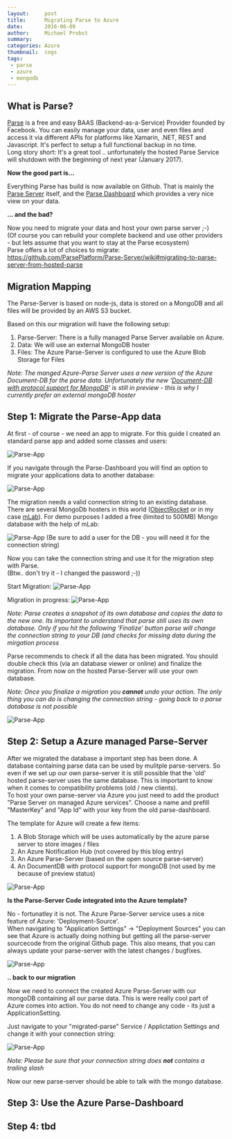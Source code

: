 ```yaml
---
layout:     post
title:      Migrating Parse to Azure
date:       2016-06-09
author:     Michael Probst
summary:    
categories: Azure
thumbnail:  cogs
tags:
 - parse
 - azure
 - mongodb
---
```


## What is Parse? ##

[Parse][1] is a free and easy BAAS (Backend-as-a-Service) Provider founded by Facebook. 
You can easily manage your data, user and even files and access it via different APIs for platforms
like Xamarin, .NET, REST and Javascript. 
It's perfect to setup a full functional backup in no time.
<br/>
Long story short: It's a great tool .. unfortunately the hosted Parse Service will shutdown with the beginning of next year (January 2017).

**Now the good part is...**

Everything Parse has build is now available on Github. That is mainly the [Parse Server][2] itself, and the [Parse Dashboard][3] which provides a very nice view on your data.

**... and the bad?**

Now you need to migrate your data and host your own parse server ;-)<br/>
(Of course you can rebuild your complete backend and use other providers - but lets assume that you want to stay at the Parse ecosystem)
<br/>
Parse offers a lot of choices to migrate: https://github.com/ParsePlatform/Parse-Server/wiki#migrating-to-parse-server-from-hosted-parse


## Migration Mapping ##

The Parse-Server is based on node-js, data is stored on a MongoDB and all files will be provided by an AWS S3 bucket.

Based on this our migration will have the following setup:

1. Parse-Server: There is a fully managed Parse Server available on Azure.
1. Data: We will use an external MongoDB hoster
1. Files: The Azure Parse-Server is configured to use the Azure Blob Storage for Files

<i>Note: The manged Azure-Parse Server uses a new version of the Azure Document-DB for the parse data.
Unfortunately the new '[Document-DB with protocol support for MongoDB][4]' is still in preview - this is why I currently prefer an external mongoDB hoster</i>


## Step 1: Migrate the Parse-App data ##

At first - of course - we need an app to migrate. For this guide I created an standard parse app and added some classes and users:

![Parse-App](/images/parse_migration/ParseCore.png)

If you navigate through the Parse-Dashboard you will find an option to migrate your applications data to another database:

![Parse-App](/images/parse_migration/ParseMigrate.png)

The migration needs a valid connection string to an existing database. There are several MongoDb hosters in this world ([ObjectRocket](http://www.objectrocket.com) or in my case [mLab](http://www.mlab.com)).
For demo purposes I added a free (limited to 500MB) Mongo database with the help of mLab:

![Parse-App](/images/parse_migration/mlabDBNoUser.png)
(Be sure to add a user for the DB - you will need it for the connection string)

Now you can take the connection string and use it for the migration step with Parse. <br/>
(Btw.. don't try it - I changed the password ;-))

Start Migration:
![Parse-App](/images/parse_migration/ParseStartMigration.png)

Migration in progress:
![Parse-App](/images/parse_migration/ParseMigrationProgress.png)


_Note: Parse creates a snapshot of its own database and copies the data to the new one. Its important to understand that parse still uses its own database. Only if you hit the following 'Finalize' button parse will change the connection string to your DB (and checks for missing data during the mirgation process_

Parse recommends to check if all the data has been migrated. You should double check this (via an database viewer or online) and finalize the migration.
From now on the hosted Parse-Server will use your own database.

_Note: Once you finalize a migration you **cannot** undo your action. The only thing you can do is changing the connection string - going back to a parse database is not possible_

![Parse-App](/images/parse_migration/ParseFinalize.png)


<h2>Step 2: Setup a Azure managed Parse-Server</h2>

After we migrated the database a important step has been done. A database containing parse data can be used by mulitple parse-servers. So even if we set up our own parse-server it is still possible that the 'old' hosted parse-server uses the same database.
This is important to know when it comes to compatibility problems (old / new clients).
<br/>
To host your own parse-server via Azure you just need to add the product "Parse Server on managed Azure services".
Choose a name and prefill "MasterKey" and "App Id" with your key from the old parse-dashboard.

The template for Azure will create a few items:

1. A Blob Storage which will be uses automatically by the azure parse server to store images / files
1. An Azure Notification Hub (not covered by this blog entry)
1. An Azure Parse-Server (based on the open source parse-server)
1. An DocumentDB with protocol support for mongoDB (not used by me because of preview status)

![Parse-App](/images/parse_migration/AzureCreatedParse.png)


**Is the Parse-Server Code integrated into the Azure template?**

No - fortunatley it is not. The Azure Parse-Server service uses a nice feature of Azure: 'Deployment-Source'. <br/>
When navigating to "Application Settings" -> "Deployment Sources" you can see that Azure is actually doing nothing but getting all the parse-server sourcecode from the original Github page.
This also means, that you can always update your parse-server with the latest changes / bugfixes.

![Parse-App](/images/parse_migration/AzureDeploymentSource.png)

**.. back to our migration**

Now we need to connect the created Azure Parse-Server with our mongoDB containing all our parse data. 
This is were really cool part of Azure comes into action. You do not need to change any code - its just a ApplicationSetting.

Just navigate to your "migrated-parse" Service / Applictation Settings and change it with your connection string:

![Parse-App](/images/parse_migration/AzureConnectionString.png)

_Note: Please be sure that your connection string does **not** contains a trailing slash_

Now our new parse-server should be able to talk with the mongo database.



<h2>Step 3: Use the Azure Parse-Dashboard </h2>

<h2>Step 4: tbd</h2>

[1]: http://parse.com
[2]: https://github.com/ParsePlatform/parse-server
[3]: https://github.com/ParsePlatform/parse-dashboard
[4]: https://azure.microsoft.com/de-de/documentation/articles/documentdb-protocol-mongodb/

